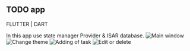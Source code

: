 ## TODO app

FLUTTER | DART

In this app use state manager Provider & ISAR database.
![Main window](https://github.com/paincake00/to_do_with_flutter/blob/main/todo_main_win.jpg)
![Change theme](https://github.com/paincake00/to_do_with_flutter/blob/main/todo_change_theme.jpg)
![Adding of task](https://github.com/paincake00/to_do_with_flutter/blob/main/todo_adding_of_task.jpg)
![Edit or delete](https://github.com/paincake00/to_do_with_flutter/blob/main/todo_edit_or_delete.jpg)
